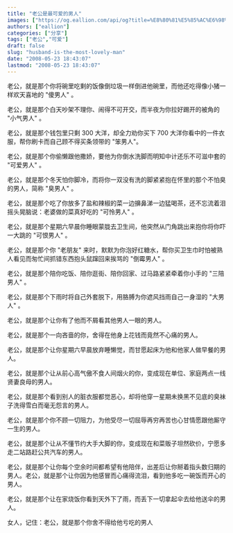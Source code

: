 ```yaml
---
title: "老公是最可爱的男人"
images: ["https://og.eallion.com/api/og?title=%E8%80%81%E5%85%AC%E6%98%AF%E6%9C%80%E5%8F%AF%E7%88%B1%E7%9A%84%E7%94%B7%E4%BA%BA"]
authors: ["eallion"]
categories: ["分享"]
tags: ["老公","可爱"]
draft: false
slug: "husband-is-the-most-lovely-man"
date: "2008-05-23 18:43:07"
lastmod: "2008-05-23 18:43:07"
---
```


老公，就是那个你将碗里吃剩的饭像倒垃圾一样倒进他碗里，而他还吃得像小猪一样欢天喜地的 "傻男人" 。

老公，就是那个白天吵架不理你、闹得不可开交，而半夜为你拉好踢开的被角的 "小气男人" 。

老公，就是那个钱包里只剩 300 大洋，却全力劝你买下 700 大洋你看中的一件衣服，帮你刷卡而自己顾不得买条领带的 "笨男人"。

老公，就是那个你偷懒跟他撒娇，要他为你倒水洗脚而明知中计还乐不可滋中套的 "可爱男人" 。

老公，就是那个冬天怕你脚冷，而将你一双没有洗的脚紧紧抱在怀里的那个不怕臭的男人，简称 "臭男人" 。

老公，就是那个吃了你放多了盐和辣椒的菜一边擤鼻涕一边猛喝茶，还不忘流着泪摇头晃脑说：老婆做的菜真好吃的 "可怜男人" 。

老公，就是那个星期六早晨你睡眼蒙胧去卫生间，他突然从门角跳出来抱你将你吓一大跳的 "可恨男人" 。

老公，就是那个你 "老朋友" 来时，默默为你泡好红糖水，帮你买卫生巾时怕被熟人看见而匆忙间抓错东西抱头鼠蹿回来挨骂的 "倒霉男人" 。

老公，就是那个陪你吃饭、陪你逛街、陪你回家、过马路紧紧牵着你小手的 "三陪男人" 。

老公，就是那个下雨时将自己外套脱下，用胳膊为你遮风挡雨自己一身湿的 "大男人" 。

老公，就是那个让你有了他而不屑看其他男人一眼的男人。

老公，就是那个一向吝啬的你，舍得在他身上花钱而竟然不心痛的男人。

老公，就是那个让你星期六早晨放弃睡懒觉，而甘愿起床为他和他家人做早餐的男人。

老公，就是那个让从前心高气傲不食人间烟火的你，变成现在单位、家庭两点一线贤妻良母的男人。

老公，就是那个看到别人的脏衣服都觉恶心，却将他穿一星期未换黑不见底的臭袜子洗得雪白而毫无怨言的男人。

老公，就是那个你不顾一切阻力，为他受尽一切屈辱再穷再苦也心甘情愿跟他厮守一生的男人。

老公，就是那个让从不懂节约大手大脚的你，变成现在和菜贩子坦然砍价，宁愿多走二站路赶公共汽车的男人。

老公，就是那个让你每个空余时间都希望有他陪伴，出差后让你掰着指头数归期的男人。老公，就是那个让你因为他感冒而心痛得流泪，看到他多吃一碗饭而开心的男人。

老公，就是那个让在家烧饭你看到天外下了雨，而丢下一切拿起伞去给他送伞的男人。

女人，记住：老公，就是那个你舍不得给他亏吃的男人

